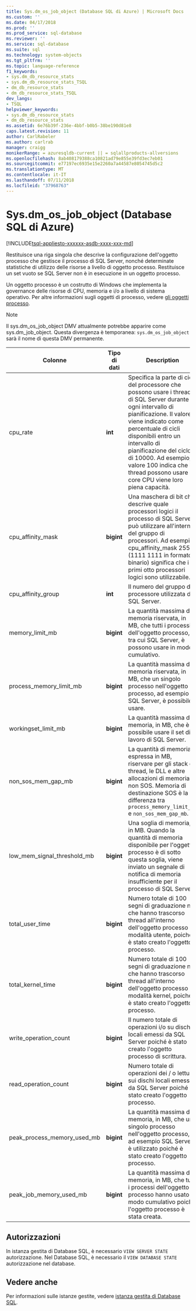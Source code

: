```yaml
---
title: Sys.dm_os_job_object (Database SQL di Azure) | Microsoft Docs
ms.custom: ''
ms.date: 04/17/2018
ms.prod: ''
ms.prod_service: sql-database
ms.reviewer: ''
ms.service: sql-database
ms.suite: sql
ms.technology: system-objects
ms.tgt_pltfrm: ''
ms.topic: language-reference
f1_keywords:
- sys.dm_db_resource_stats
- sys.dm_db_resource_stats_TSQL
- dm_db_resource_stats
- dm_db_resource_stats_TSQL
dev_langs:
- TSQL
helpviewer_keywords:
- sys.dm_db_resource_stats
- dm_db_resource_stats
ms.assetid: 6e76b39f-236e-4bbf-b0b5-38be190d81e8
caps.latest.revision: 11
author: CarlRabeler
ms.author: carlrab
manager: craigg
monikerRange: = azuresqldb-current || = sqlallproducts-allversions
ms.openlocfilehash: 8ab408179388ca10821ad79e855e39fd3ec7eb01
ms.sourcegitcommit: e77197ec6935e15e2260a7a44587e8054745d5c2
ms.translationtype: MT
ms.contentlocale: it-IT
ms.lasthandoff: 07/11/2018
ms.locfileid: "37968763"
---
```

# <a name="sysdmosjobobject-azure-sql-database"></a>Sys.dm_os_job_object (Database SQL di Azure)
[!INCLUDE[tsql-appliesto-xxxxxx-asdb-xxxx-xxx-md](../../includes/tsql-appliesto-xxxxxx-asdb-xxxx-xxx-md.md)]

Restituisce una riga singola che descrive la configurazione dell'oggetto processo che gestisce il processo di SQL Server, nonché determinate statistiche di utilizzo delle risorse a livello di oggetto processo. Restituisce un set vuoto se SQL Server non è in esecuzione in un oggetto processo. 

Un oggetto processo è un costrutto di Windows che implementa la governance delle risorse di CPU, memoria e i/o a livello di sistema operativo. Per altre informazioni sugli oggetti di processo, vedere [gli oggetti processo](https://msdn.microsoft.com/library/windows/desktop/ms684161.aspx). 

> [!NOTE]
> Il sys.dm_os_job_object DMV attualmente potrebbe apparire come sys.dm_job_object. Questa divergenza è temporanea: `sys.dm_os_job_object` sarà il nome di questa DMV permanente. 
  
|Colonne|Tipo di dati|Description|  
|-------------|---------------|-----------------|  
|cpu_rate|**int**|Specifica la parte di cicli del processore che possono usare i thread di SQL Server durante ogni intervallo di pianificazione. Il valore viene indicato come percentuale di cicli disponibili entro un intervallo di pianificazione del ciclo di 10000. Ad esempio, il valore 100 indica che i thread possono usare core CPU viene loro piena capacità.|
|cpu_affinity_mask|**bigint**|Una maschera di bit che descrive quale processori logici il processo di SQL Server può utilizzare all'interno del gruppo di processori. Ad esempio, cpu_affinity_mask 255 (1111 1111 in formato binario) significa che i primi otto processori logici sono utilizzabile.|
|cpu_affinity_group|**int**|Il numero del gruppo del processore utilizzata da SQL Server.|
|memory_limit_mb|**bigint**|La quantità massima di memoria riservata, in MB, che tutti i processi dell'oggetto processo, tra cui SQL Server, è possono usare in modo cumulativo.| 
|process_memory_limit_mb |**bigint**|La quantità massima di memoria riservata, in MB, che un singolo processo nell'oggetto processo, ad esempio SQL Server, è possibile usare.|
|workingset_limit_mb |**bigint**|La quantità massima di memoria, in MB, che è possibile usare il set di lavoro di SQL Server.|
|non_sos_mem_gap_mb|**bigint**|La quantità di memoria, espressa in MB, riservare per gli stack di thread, le DLL e altre allocazioni di memoria non SOS. Memoria di destinazione SOS è la differenza tra `process_memory_limit_mb` e `non_sos_mem_gap_mb`.| 
|low_mem_signal_threshold_mb|**bigint**|Una soglia di memoria, in MB. Quando la quantità di memoria disponibile per l'oggetto processo è di sotto questa soglia, viene inviato un segnale di notifica di memoria insufficiente per il processo di SQL Server. |
|total_user_time|**bigint**|Numero totale di 100 segni di graduazione ns che hanno trascorso thread all'interno dell'oggetto processo in modalità utente, poiché è stato creato l'oggetto processo. |
|total_kernel_time |**bigint**|Numero totale di 100 segni di graduazione ns che hanno trascorso thread all'interno dell'oggetto processo in modalità kernel, poiché è stato creato l'oggetto processo. |
|write_operation_count |**bigint**|Il numero totale di operazioni i/o su dischi locali emessi da SQL Server poiché è stato creato l'oggetto processo di scrittura. |
|read_operation_count |**bigint**|Numero totale di operazioni dei / o lettura sui dischi locali emessi da SQL Server poiché è stato creato l'oggetto processo. |
|peak_process_memory_used_mb|**bigint**|La quantità massima di memoria, in MB, che un singolo processo nell'oggetto processo, ad esempio SQL Server, è utilizzato poiché è stato creato l'oggetto processo.| 
|peak_job_memory_used_mb|**bigint**|La quantità massima di memoria, in MB, che tutti i processi dell'oggetto processo hanno usato in modo cumulativo poiché l'oggetto processo è stata creata.|
  
## <a name="permissions"></a>Autorizzazioni  
In istanza gestita di Database SQL, è necessario `VIEW SERVER STATE` autorizzazione. Nel Database SQL, è necessario il `VIEW DATABASE STATE` autorizzazione nel database.  
 
## <a name="see-also"></a>Vedere anche  

Per informazioni sulle istanze gestite, vedere [istanza gestita di Database SQL](https://docs.microsoft.com/azure/sql-database/sql-database-managed-instance).
  
